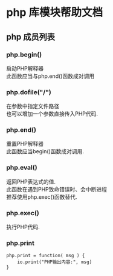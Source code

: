 # php 库模块帮助文档

<a id="php"></a>
## php 成员列表


<a id="php.begin"></a>
### php.begin() 
 启动PHP解释器  
此函数应当与php.end()函数成对调用

<a id="php.dofile"></a>
### php.dofile("/") 
 在参数中指定文件路径  
也可以增加一个参数直接传入PHP代码.

<a id="php.end"></a>
### php.end() 
 重置PHP解释器  
此函数应当begin()函数成对调用.

<a id="php.eval"></a>
### php.eval() 
 返回PHP表达式的值.  
此函数在遇到PHP致命错误时、会中断进程  
推荐使用php.exec()函数替代.

<a id="php.exec"></a>
### php.exec() 
 执行PHP代码.

<a id="php.print"></a>
### php.print 
 

```aardio
php.print = function( msg ) {  
	io.print("PHP输出内容:", msg)   
}
```


